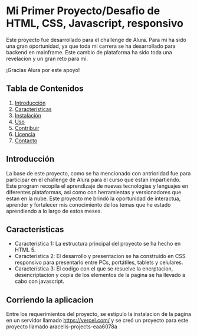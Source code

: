 # Mi Primer Proyecto/Desafio de HTML, CSS, Javascript, responsivo

Este proyecto fue desarrollado para el challenge de Alura. 
Para mi ha sido una gran oportunidad, ya que toda mi carrera se ha desarrollado para backend en mainframe. 
Este cambio de plataforma ha sido toda una revelacion y un gran reto para mi. 

¡Gracias Alura por este apoyo!

## Tabla de Contenidos
1. [Introducción](#introducción)
2. [Características](#características)
3. [Instalación](#instalación)
4. [Uso](#uso)
5. [Contribuir](#contribuir)
6. [Licencia](#licencia)
7. [Contacto](#contacto)

## Introducción
La base de este proyecto, como se ha mencionado con antrioridad fue para participar en el challenge de Alura para el curso que estan impartiendo.
Este program recopila el aprendizaje de nuevas tecnologias y lenguajes en diferentes plataformas, asi como con herramientas y versionadores que estan en la nube.
Este proyecto me brindó la oportunidad de interactua, aprender y fortalecer mis conocimiento de los temas que he estado aprendiendo a lo largo de estos meses.

## Características
- Característica 1: La estructura principal del proyecto se ha hecho en HTML 5.
- Característica 2: El desarrollo y presentacion se ha construido en CSS responsivo para presentarlo entre PCs, portátiles, tablets y celulares.
- Característica 3: El codigo con el que se resuelve la encrptacion, desencriptacion y copia de los elementos de la pagina se ha llevado a cabo con javascript.

## Corriendo la aplicacion
Entre los requerimientos del proyecto, se estipulo la instalacion de la pagina en un servidor llamado https://vercel.com/ y se creó un proyecto para este proyecto llamado aracelis-projects-eaa6078a
